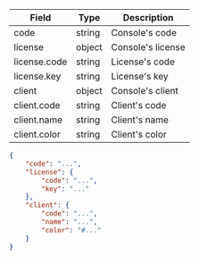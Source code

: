 | Field | Type | Description |
| --- | --- | --- |
| code | string | Console's code |
| license | object | Console's license |
| license.code | string | License's code |
| license.key | string | License's key |
| client | object | Console's client |
| client.code | string | Client's code |
| client.name | string | Client's name |
| client.color | string | Client's color |

```json
{
    "code": "...",
    "license": {
        "code": "...",
        "key": "..."
    },
    "client": {
        "code": "...",
        "name": "...",
        "color": "#..."
    }
}
```